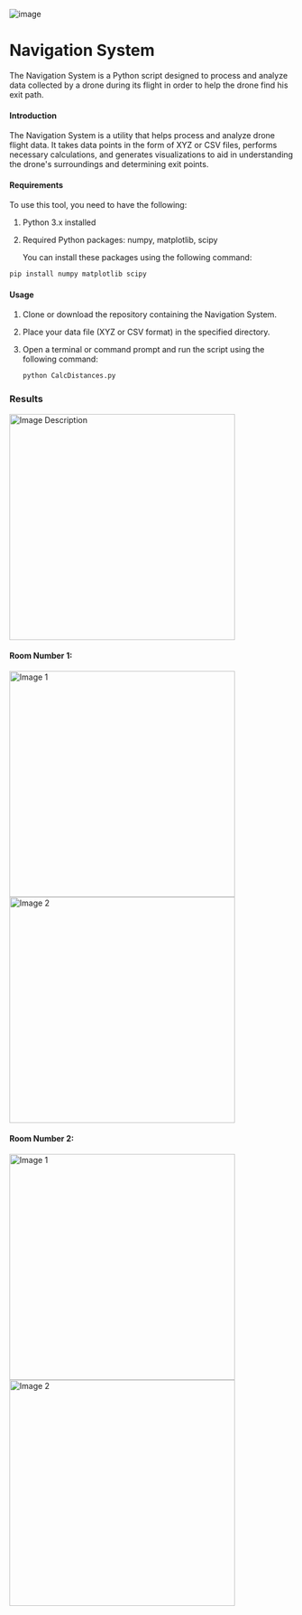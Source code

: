 ![image](https://github.com/shirsneh/navigationSystem/assets/84031027/8d7b169c-41f3-421a-8b72-94c972cfc470)


# Navigation System

The Navigation System is a Python script designed to process and analyze data collected by a drone during its flight in order to help the drone find his exit path.


#### Introduction

The Navigation System is a utility that helps process and analyze drone flight data. It takes data points in the form of XYZ or CSV files, performs necessary calculations, and generates visualizations to aid in understanding the drone's surroundings and determining exit points.

#### Requirements

To use this tool, you need to have the following:

1. Python 3.x installed

2. Required Python packages: numpy, matplotlib, scipy

    You can install these packages using the following command:

  ```bash
 pip install numpy matplotlib scipy
```


#### Usage

1. Clone or download the repository containing the Navigation System.

2. Place your data file (XYZ or CSV format) in the specified directory.

3. Open a terminal or command prompt and run the script using the following command:

      ```bash
    python CalcDistances.py
    ```

### Results

 <img src="https://github.com/shirsneh/navigationSystem/assets/84031027/7055235d-4f4f-48f7-8813-2b130bab5178" alt="Image Description" width="400" />

#### Room Number 1: 

<div>
  <img src="![image](https://github.com/shirsneh/navigationSystem/assets/84031027/9e21d587-93ac-40c9-bd37-8ca2754eebeb)" alt="Image 1" width="400" />
  <img src="![image](https://github.com/shirsneh/navigationSystem/assets/84031027/ed6fe078-f96a-476b-b6ea-94f217cfb34a)" alt="Image 2" width="400" />
</div>

#### Room Number 2:

<div>
  <img src="https://github.com/shirsneh/navigationSystem/raw/main/assets/84031027/7a6abeaf-d61a-4c3b-9b3f-e0b6264608c0.png" alt="Image 1" width="400" />
  <img src="https://github.com/shirsneh/navigationSystem/raw/main/assets/84031027/934e5d6a-eb05-4409-b3a8-b37eb22fb684.png" alt="Image 2" width="400" />
</div>








